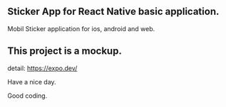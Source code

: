 ## Sticker App for React Native basic application.

Mobil Sticker application for ios, android and web. 

## This project is a mockup.
detail: https://expo.dev/

Have a nice day.

Good coding.
